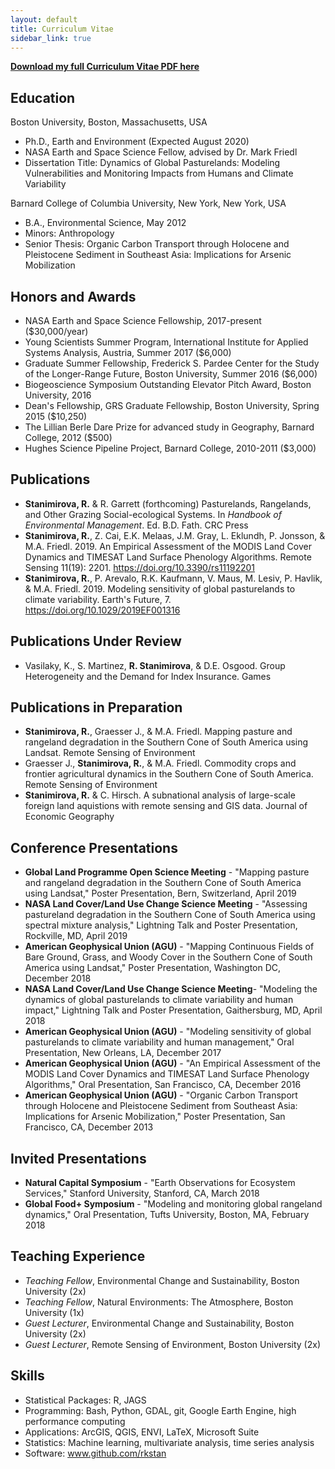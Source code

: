 ```yaml
---
layout: default
title: Curriculum Vitae
sidebar_link: true
---
```


<a href="../images/Stanimirova_CV.pdf"><b>Download my full Curriculum Vitae PDF here</b></a> <br>

## Education
Boston University, Boston, Massachusetts, USA
* Ph.D., Earth and Environment (Expected August 2020)
* NASA Earth and Space Science Fellow, advised by Dr. Mark Friedl
* Dissertation Title: Dynamics of Global Pasturelands: Modeling Vulnerabilities and Monitoring Impacts from Humans and Climate Variability<br>

Barnard College of Columbia University, New York, New York, USA
* B.A., Environmental Science,  May 2012
* Minors: Anthropology
* Senior Thesis: Organic Carbon Transport through Holocene and Pleistocene  Sediment in Southeast Asia: Implications for Arsenic Mobilization<br>

## Honors and Awards
* NASA Earth and Space Science Fellowship, 2017-present (\$30,000/year)
* Young Scientists Summer Program, International Institute for Applied Systems Analysis, Austria, Summer 2017 (\$6,000)
* Graduate Summer Fellowship, Frederick S. Pardee Center for the Study of the Longer-Range Future, Boston University, Summer 2016 (\$6,000)
* Biogeoscience Symposium Outstanding Elevator Pitch Award, Boston University, 2016
* Dean's Fellowship, GRS Graduate Fellowship, Boston University, Spring 2015 (\$10,250)
* The Lillian Berle Dare Prize for advanced study in Geography, Barnard College, 2012 (\$500)
* Hughes Science Pipeline Project, Barnard College, 2010-2011 (\$3,000)<br>

## Publications
* **Stanimirova, R.** & R. Garrett (forthcoming) Pasturelands, Rangelands, and Other Grazing Social-ecological Systems. In *Handbook of Environmental Management*. Ed. B.D. Fath. CRC Press
* **Stanimirova, R.**, Z. Cai, E.K. Melaas, J.M. Gray, L. Eklundh, P. Jonsson, & M.A. Friedl. 2019. An Empirical Assessment of the MODIS Land Cover Dynamics and TIMESAT Land Surface Phenology Algorithms. Remote Sensing 11(19): 2201. https://doi.org/10.3390/rs11192201
* **Stanimirova, R.**, P. Arevalo, R.K. Kaufmann, V. Maus, M. Lesiv, P. Havlik, & M.A. Friedl. 2019. Modeling sensitivity of global pasturelands to climate variability. Earth's Future, 7. https://doi.org/10.1029/2019EF001316 

## Publications Under Review
* Vasilaky, K., S. Martinez, **R. Stanimirova**, & D.E. Osgood. Group Heterogeneity and the Demand for Index Insurance. Games

## Publications in Preparation
* **Stanimirova, R.**, Graesser J., & M.A. Friedl. Mapping pasture and rangeland degradation in the Southern Cone of South America using Landsat. Remote Sensing of Environment
* Graesser J., **Stanimirova, R.**, & M.A. Friedl. Commodity crops and frontier agricultural dynamics in the Southern Cone of South America. Remote Sensing of Environment
* **Stanimirova, R.** & C. Hirsch. A subnational analysis of large-scale foreign land aquistions with remote sensing and GIS data. Journal of Economic Geography 

## Conference Presentations
* **Global Land Programme Open Science Meeting** - "Mapping pasture and rangeland degradation in the Southern Cone of South America using Landsat," Poster Presentation, Bern, Switzerland, April 2019
* **NASA Land Cover/Land Use Change Science Meeting** - "Assessing pastureland degradation in the Southern Cone of South America using spectral mixture analysis," Lightning Talk and Poster Presentation, Rockville, MD, April 2019
* **American Geophysical Union (AGU)** - "Mapping Continuous Fields of Bare Ground, Grass, and Woody Cover in the Southern Cone of South America using Landsat," Poster Presentation, Washington DC, December 2018
* **NASA Land Cover/Land Use Change Science Meeting**- "Modeling the dynamics of global pasturelands to climate variability and human impact," Lightning Talk and Poster Presentation, Gaithersburg, MD, April 2018
* **American Geophysical Union (AGU)** - "Modeling sensitivity of global pasturelands to climate variability and human management," Oral Presentation, New Orleans, LA, December 2017
* **American Geophysical Union (AGU)** - "An Empirical Assessment of the MODIS Land Cover Dynamics and TIMESAT Land Surface Phenology Algorithms," Oral Presentation, San Francisco, CA, December 2016
* **American Geophysical Union (AGU)** - "Organic Carbon Transport through Holocene and Pleistocene Sediment from Southeast Asia: Implications for Arsenic Mobilization," Poster Presentation, San Francisco, CA, December 2013

## Invited Presentations
* **Natural Capital Symposium** - "Earth Observations for Ecosystem Services," Stanford University, Stanford, CA, March 2018
* **Global Food+ Symposium** - "Modeling and monitoring global rangeland dynamics," Oral Presentation, Tufts University, Boston, MA, February 2018

## Teaching Experience
* *Teaching Fellow*, Environmental Change and Sustainability, Boston University (2x)
* *Teaching Fellow*, Natural Environments: The Atmosphere, Boston University (1x)
* *Guest Lecturer*, Environmental Change and Sustainability, Boston University (2x)
* *Guest Lecturer*, Remote Sensing of Environment, Boston University (2x) 

## Skills 
* Statistical Packages:  R, JAGS
* Programming: Bash, Python, GDAL, git, Google Earth Engine, high performance computing
* Applications: ArcGIS, QGIS, ENVI, LaTeX, Microsoft Suite
* Statistics: Machine learning, multivariate analysis, time series analysis
* Software: www.github.com/rkstan 
